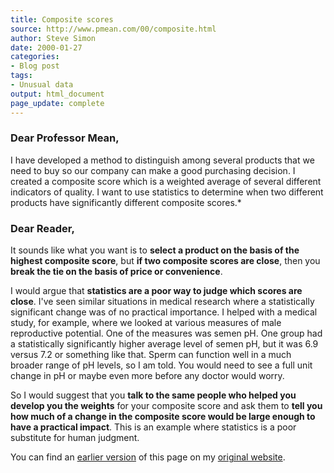 ```yaml
---
title: Composite scores
source: http://www.pmean.com/00/composite.html
author: Steve Simon
date: 2000-01-27
categories:
- Blog post
tags:
- Unusual data
output: html_document
page_update: complete
---
```

### Dear Professor Mean, 

I have developed a method to distinguish among several products that we need to buy so our company can make a good purchasing decision. I created a composite score which is a weighted average of several different indicators of quality. I want to use statistics to determine when two different products have significantly different composite scores.*

<!---more--->

### Dear Reader,

It sounds like what you want is to **select a product on the basis of the highest composite score**, but **if two composite scores are close**, then you **break the tie on the basis of price or convenience**.

I would argue that **statistics are a poor way to judge which scores are close**. I've seen similar situations in medical research where a statistically significant change was of no practical importance. I helped with a medical study, for example, where we looked at various measures of male reproductive potential. One of the measures was semen pH. One group had a statistically significantly higher average level of semen pH, but it was 6.9 versus 7.2 or something like that. Sperm can function well in a much broader range of pH levels, so I am told. You would need to see a full unit change in pH or maybe even more before any doctor would worry.

So I would suggest that you **talk to the same people who helped you develop you the weights** for your composite score and ask them to **tell you how much of a change in the composite score would be large enough to have a practical impact**. This is an example where statistics is a poor substitute for human judgment.

You can find an [earlier version][sim1] of this page on my [original website][sim2].

[sim1]: http://www.pmean.com/00/composite.html
[sim2]: http://www.pmean.com/original_site.html
